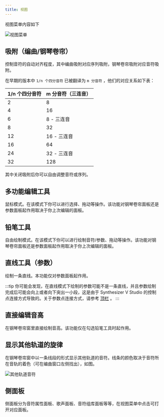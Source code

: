 ```yaml
---
title: 视图
---
```


视图菜单内容如下

![视图菜单](/docs/main_docs/menu/view/1.png)

## 吸附（编曲/钢琴卷帘）

控制音符的自动对齐程度，其中编曲吸附对应序列吸附，钢琴卷帘吸附对应音符吸附。

在早期的版本中 `1/n 个四分音符` 已被翻译为 `m 分音符` ，他们的对应关系如下表：

| 1/n 个四分音符 | m 分音符（三连音） |
| ---- | ---- |
| 2 | 8 |
| 4 | 16 |
| 6 | 8 - 三连音 |
| 8 | 32 |
| 12 | 16 - 三连音 |
| 16 | 64 |
| 24 | 32 - 三连音 |
| 32 | 128 |

其中关闭吸附后你可以自由调整音符或序列。

## 多功能编辑工具

鼠标模式。在该模式下你可以进行选择、拖动等操作。该功能对钢琴卷帘面板还是参数面板起作用取决于你上次编辑的面板。

## 铅笔工具

自由绘制模式。在该模式下你可以进行绘制音符/参数、拖动等操作。该功能对钢琴卷帘面板还是参数面板起作用取决于你上次编辑的面板。

## 直线工具（参数）

绘制一条直线。本功能仅对参数面板起作用。

:::tip
你可能会发现，在直线模式下绘制的参数可能不是一条直线，并且参数绘制完成后可能会向上或者向下突出一小段，这是由于 Synthesizer V Studio 的控制点连接方式导致的。关于参数点连接方式，请参考 [顶栏](../parameters/top.md) 。
:::

## 直接编辑音高

在钢琴卷帘窗里直接绘制音高。该功能仅在勾选铅笔工具时起作用。

## 显示其他轨道的旋律

在钢琴卷帘窗中以一条线段的形式显示其他轨道的音符。线条的颜色取决于音符所在音轨的着色（可在编曲窗口左侧找出），如图。

![其他轨道音符](/docs/main_docs/menu/view/2.png)

## 侧面板

侧面板分为音符属性面板、歌声面板、音符组库面板等等，在视图菜单中点击可打开对应面板。